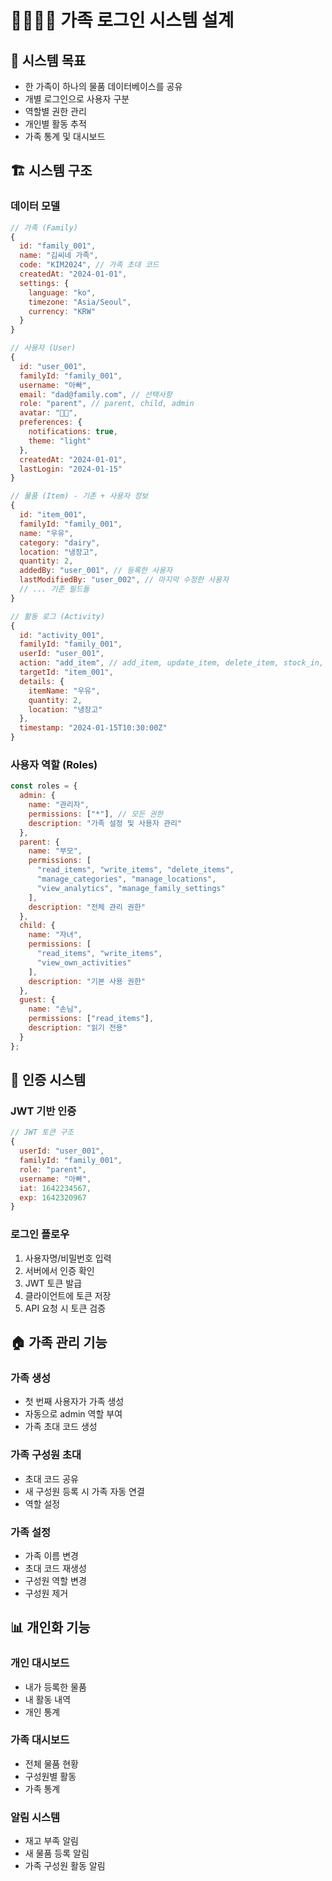 # 👨‍👩‍👧‍👦 가족 로그인 시스템 설계

## 🎯 시스템 목표
- 한 가족이 하나의 물품 데이터베이스를 공유
- 개별 로그인으로 사용자 구분
- 역할별 권한 관리
- 개인별 활동 추적
- 가족 통계 및 대시보드

## 🏗️ 시스템 구조

### 데이터 모델
```javascript
// 가족 (Family)
{
  id: "family_001",
  name: "김씨네 가족",
  code: "KIM2024", // 가족 초대 코드
  createdAt: "2024-01-01",
  settings: {
    language: "ko",
    timezone: "Asia/Seoul",
    currency: "KRW"
  }
}

// 사용자 (User)
{
  id: "user_001",
  familyId: "family_001",
  username: "아빠",
  email: "dad@family.com", // 선택사항
  role: "parent", // parent, child, admin
  avatar: "👨‍💼",
  preferences: {
    notifications: true,
    theme: "light"
  },
  createdAt: "2024-01-01",
  lastLogin: "2024-01-15"
}

// 물품 (Item) - 기존 + 사용자 정보
{
  id: "item_001",
  familyId: "family_001",
  name: "우유",
  category: "dairy",
  location: "냉장고",
  quantity: 2,
  addedBy: "user_001", // 등록한 사용자
  lastModifiedBy: "user_002", // 마지막 수정한 사용자
  // ... 기존 필드들
}

// 활동 로그 (Activity)
{
  id: "activity_001",
  familyId: "family_001",
  userId: "user_001",
  action: "add_item", // add_item, update_item, delete_item, stock_in, stock_out
  targetId: "item_001",
  details: {
    itemName: "우유",
    quantity: 2,
    location: "냉장고"
  },
  timestamp: "2024-01-15T10:30:00Z"
}
```

### 사용자 역할 (Roles)
```javascript
const roles = {
  admin: {
    name: "관리자",
    permissions: ["*"], // 모든 권한
    description: "가족 설정 및 사용자 관리"
  },
  parent: {
    name: "부모",
    permissions: [
      "read_items", "write_items", "delete_items",
      "manage_categories", "manage_locations",
      "view_analytics", "manage_family_settings"
    ],
    description: "전체 관리 권한"
  },
  child: {
    name: "자녀",
    permissions: [
      "read_items", "write_items", 
      "view_own_activities"
    ],
    description: "기본 사용 권한"
  },
  guest: {
    name: "손님",
    permissions: ["read_items"],
    description: "읽기 전용"
  }
};
```

## 🔐 인증 시스템

### JWT 기반 인증
```javascript
// JWT 토큰 구조
{
  userId: "user_001",
  familyId: "family_001",
  role: "parent",
  username: "아빠",
  iat: 1642234567,
  exp: 1642320967
}
```

### 로그인 플로우
1. 사용자명/비밀번호 입력
2. 서버에서 인증 확인
3. JWT 토큰 발급
4. 클라이언트에 토큰 저장
5. API 요청 시 토큰 검증

## 🏠 가족 관리 기능

### 가족 생성
- 첫 번째 사용자가 가족 생성
- 자동으로 admin 역할 부여
- 가족 초대 코드 생성

### 가족 구성원 초대
- 초대 코드 공유
- 새 구성원 등록 시 가족 자동 연결
- 역할 설정

### 가족 설정
- 가족 이름 변경
- 초대 코드 재생성
- 구성원 역할 변경
- 구성원 제거

## 📊 개인화 기능

### 개인 대시보드
- 내가 등록한 물품
- 내 활동 내역
- 개인 통계

### 가족 대시보드
- 전체 물품 현황
- 구성원별 활동
- 가족 통계

### 알림 시스템
- 재고 부족 알림
- 새 물품 등록 알림
- 가족 구성원 활동 알림